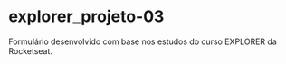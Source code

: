 # explorer_projeto-03
Formulário desenvolvido com base nos estudos do curso EXPLORER  da Rocketseat.
